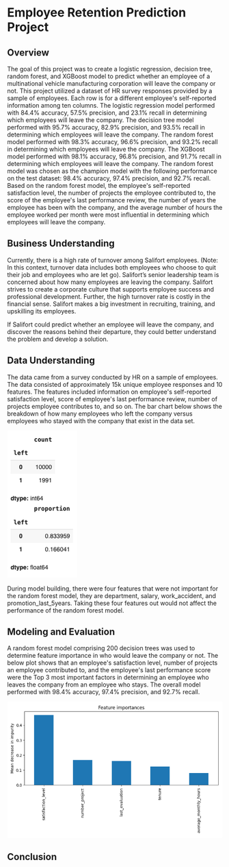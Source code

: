 # Employee Retention Prediction Project

## Overview

The goal of this project was to create a logistic regression, decision tree, random forest, and XGBoost model to predict whether an employee of a multinational vehicle manufacturing corporation will leave the company or not. This project utilized a dataset of HR survey responses provided by a sample of employees. Each row is for a different employee's self-reported information among ten columns. The logistic regression model performed with 84.4% accuracy, 57.5% precision, and 23.1% recall in determining which employees will leave the company. The decision tree model performed with 95.7% accuracy, 82.9% precision, and 93.5% recall in determining which employees will leave the company. The random forest model performed with 98.3% accuracy, 96.6% precision, and 93.2% recall in determining which employees will leave the company. The XGBoost model performed with 98.1% accuracy, 96.8% precision, and 91.7% recall in determining which employees will leave the company. The random forest model was chosen as the champion model with the following performance on the test dataset: 98.4% accuracy, 97.4% precision, and 92.7% recall. Based on the random forest model, the employee's self-reported satisfaction level, the number of projects the employee contributed to, the score of the employee's last performance review, the number of years the employee has been with the company, and the average number of hours the employee worked per month were most influential in determining which employees will leave the company.

## Business Understanding

Currently, there is a high rate of turnover among Salifort employees. (Note: In this context, turnover data includes both employees who choose to quit their job and employees who are let go). Salifort’s senior leadership team is concerned about how many employees are leaving the company. Salifort strives to create a corporate culture that supports employee success and professional development. Further, the high turnover rate is costly in the financial sense. Salifort makes a big investment in recruiting, training, and upskilling its employees.

If Salifort could predict whether an employee will leave the company, and discover the reasons behind their departure, they could better understand the problem and develop a solution.

## Data Understanding

The data came from a survey conducted by HR on a sample of employees. The data consisted of approximately 15k unique employee responses and 10 features. The features included information on employee's self-reported satisfaction level, score of employee's last performance review, number of projects employee contributes to, and so on. The bar chart below shows the breakdown of how many employees who left the company versus employees who stayed with the company that exist in the data set.

![Proportion of left column](https://github.com/chungchenran2/Employee_Retention_Prediction_Project/blob/main/Images/Salifort_left_proportion.png)

During model building, there were four features that were not important for the random forest model, they are department, salary, work_accident, and promotion_last_5years. Taking these four features out would not affect the performance of the random forest model.

## Modeling and Evaluation

A random forest model comprising 200 decision trees was used to determine feature importance in who would leave the company or not. The below plot shows that an employee's satisfaction level, number of projects an employee contributed to, and the employee's last performance score were the Top 3 most important factors in determining an employee who leaves the company from an employee who stays. The overall model performed with 98.4% accuracy, 97.4% precision, and 92.7% recall.

![RF feature importances](https://github.com/chungchenran2/Employee_Retention_Prediction_Project/blob/main/Images/Salifort_RF_tr_drop_feature_importances.png)

## Conclusion


